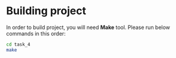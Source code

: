# Building project
In order to build project, you will need **Make** tool. 
Please run below commands in this order:   
 ```bash  
cd task_4
make
```  